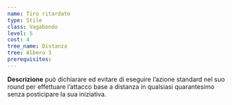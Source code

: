 ```yaml
---
name: Tiro ritardato
type: Stile
class: Vagabondo
level: 5
cost: 4
tree_name: Distanza
tree: Albero 3
prerequisites: 
---
```


**Descrizione**
può dichiarare ed evitare di eseguire l’azione standard nel suo round per
effettuare l’attacco base a distanza in qualsiasi quarantesimo senza
posticipare la sua iniziativa.